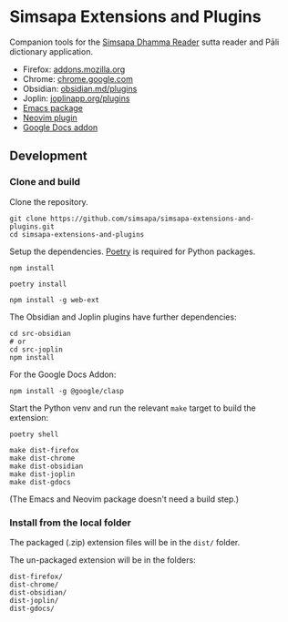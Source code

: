 # Simsapa Extensions and Plugins

Companion tools for the [Simsapa Dhamma Reader](https://simsapa.github.io/) sutta reader and Pāli dictionary application.

- Firefox: [addons.mozilla.org](https://addons.mozilla.org)
- Chrome: [chrome.google.com](https://chrome.google.com/webstore/category/extensions)
- Obsidian: [obsidian.md/plugins](https://obsidian.md/plugins)
- Joplin: [joplinapp.org/plugins](https://joplinapp.org/plugins/)
- [Emacs package](src-emacs/README.md)
- [Neovim plugin](src-neovim/README.md)
- [Google Docs addon](src-gdocs/README.md)

## Development

### Clone and build

Clone the repository.

``` shell
git clone https://github.com/simsapa/simsapa-extensions-and-plugins.git
cd simsapa-extensions-and-plugins
```

Setup the dependencies. [Poetry](https://python-poetry.org/docs/#installation) is required for Python packages.

``` shell
npm install

poetry install

npm install -g web-ext
```

The Obsidian and Joplin plugins have further dependencies:

```
cd src-obsidian
# or
cd src-joplin
npm install
```

For the Google Docs Addon:

```
npm install -g @google/clasp
```

Start the Python venv and run the relevant `make` target to build the extension:

``` shell
poetry shell

make dist-firefox
make dist-chrome
make dist-obsidian
make dist-joplin
make dist-gdocs
```

(The Emacs and Neovim package doesn't need a build step.)

### Install from the local folder

The packaged (.zip) extension files will be in the `dist/` folder.

The un-packaged extension will be in the folders:

``` shell
dist-firefox/
dist-chrome/
dist-obsidian/
dist-joplin/
dist-gdocs/
```




